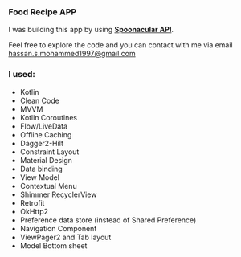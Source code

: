 ### Food Recipe APP 
I was building this app by using [**Spoonacular API**](https://api.spoonacular.com/ "**Spoonacular API**"). 

Feel free to explore the code and you can contact with me via email hassan.s.mohammed1997@gmail.com

### I used:
- Kotlin
- Clean Code
- MVVM
- Kotlin Coroutines
- Flow/LiveData
- Offline Caching
- Dagger2-Hilt
- Constraint Layout
- Material Design
- Data binding
- View Model
- Contextual Menu
- Shimmer RecyclerView
- Retrofit
- OkHttp2
- Preference data store (instead of Shared Preference)
- Navigation Component
- ViewPager2 and Tab layout
- Model Bottom sheet

